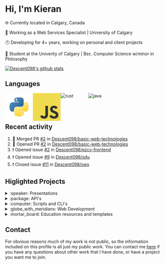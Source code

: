 # Hi, I'm Kieran
 
:globe_with_meridians: Currently located in Calgary, Canada

:office: Working as a Web Services Specialist | University of Calgary

:clock1: Developing for 4+ years, working on personal and client projects
 
:school: Student at the Univerity of Calgary | Bsc. Computer Science w/minor in Philosophy

[![Descent098's github stats](https://github-readme-stats.vercel.app/api?username=descent098&layout=compact&show_icons=true&hide=stars&count_private=true&hide_title=true)](https://github.com/descent098)

## Languages

<a href="https://github.com/Descent098?tab=repositories&q=&type=&language=python" ><img align="left" src="https://raw.githubusercontent.com/github/explore/80688e429a7d4ef2fca1e82350fe8e3517d3494d/topics/python/python.png" width="90px" height="90px" alt="Python"></a>

<a href="https://github.com/Descent098?tab=repositories&q=&type=&language=javascript" ><img align="left" src="https://raw.githubusercontent.com/github/explore/80688e429a7d4ef2fca1e82350fe8e3517d3494d/topics/javascript/javascript.png" width="90px" height="90px" alt="javascript"></a>

<a href="https://github.com/Descent098?tab=repositories&q=&type=&language=rust" ><img align="left" src="https://upload.wikimedia.org/wikipedia/commons/0/0f/Original_Ferris.svg" width="90px" height="90px" alt="rust"></a>

<a href="https://github.com/Descent098?tab=repositories&q=&type=&language=java" ><img align="left" src="https://its.inside.tru.ca/files/2013/02/java.png" width="90px" height="90px" alt="java"></a>

<br>
</br>
<br>
</br>

## Recent activity

<!--START_SECTION:activity-->
1. 🎉 Merged PR [#2](https://github.com/Descent098/basic-web-technologies/pull/2) in [Descent098/basic-web-technologies](https://github.com/Descent098/basic-web-technologies)
2. 💪 Opened PR [#2](https://github.com/Descent098/basic-web-technologies/pull/2) in [Descent098/basic-web-technologies](https://github.com/Descent098/basic-web-technologies)
3. ❗️ Opened issue [#2](https://github.com/Descent098/ezcv-frontend/issues/2) in [Descent098/ezcv-frontend](https://github.com/Descent098/ezcv-frontend)
4. ❗️ Opened issue [#9](https://github.com/Descent098/sdu/issues/9) in [Descent098/sdu](https://github.com/Descent098/sdu)
5. ❗️ Closed issue [#11](https://github.com/Descent098/sws/issues/11) in [Descent098/sws](https://github.com/Descent098/sws)
<!--END_SECTION:activity-->

<!-- TODO: Add contact section here -->

## Higlighted Projects

<details>
 <summary>:speaker: Presentations</summary>
 <a href="https://kieranwood.ca/static-site-hosting">
   <img alt-"static-site-hosting" src="https://github-readme-stats.vercel.app/api/pin/?username=descent098&repo=static-site-hosting">
 </a>
 <a href="https://kieranwood.ca/basic-web-technologies">
   <img alt-"basic-web-technologies" src="https://github-readme-stats.vercel.app/api/pin/?username=descent098&repo=basic-web-technologies">
 </a>
  <a href="https://kieranwood.ca/ezprez-example">
   <img alt-"ezprez-example" src="https://github-readme-stats.vercel.app/api/pin/?username=descent098&repo=ezprez-example">
 </a>
   <a href="https://kieranwood.ca/static-site-generators">
   <img alt-"static-site-generators" src="https://github-readme-stats.vercel.app/api/pin/?username=descent098&repo=static-site-generators">
 </a>
</details>

<details>
 <summary>:package: API's</summary>
 <a href="https://kieranwood.ca/sdu">
   <img alt-"sdu" src="https://github-readme-stats.vercel.app/api/pin/?username=descent098&repo=sdu">
 </a>
 <a href="https://github.com/Descent098/spark">
   <img alt-"spark" src="https://github-readme-stats.vercel.app/api/pin/?username=descent098&repo=spark">
 </a>
 <a href="https://kieranwood.ca/ezspreadsheet">
   <img alt-"ezexcel" src="https://github-readme-stats.vercel.app/api/pin/?username=descent098&repo=ezspreadsheet">
 </a>
 <a href="https://kieranwood.ca/ezprez">
   <img alt-"ezprez" src="https://github-readme-stats.vercel.app/api/pin/?username=descent098&repo=ezprez">
 </a>
 <a href="https://kieranwood.ca/ezshortcut">
   <img alt-"ezshortcut" src="https://github-readme-stats.vercel.app/api/pin/?username=descent098&repo=ezshortcut">
 </a>
  <a href="https://github.com/descent098/pystall">
   <img alt-"pystall" src="https://github-readme-stats.vercel.app/api/pin/?username=descent098&repo=pystall">
 </a>
 <a href="https://github.com/descent098/sws">
   <img alt-"sws" src="https://github-readme-stats.vercel.app/api/pin/?username=descent098&repo=sws">
 </a>
  <a href="https://kieranwood.ca/ezcv">
   <img alt-"ezprez" src="https://github-readme-stats.vercel.app/api/pin/?username=descent098&repo=ezcv">
 </a>
</details>

<details>
 <summary>:computer: Scripts and CLI's</summary>
 <a href="https://github.com/descent098/sws">
   <img alt-"sws" src="https://github-readme-stats.vercel.app/api/pin/?username=descent098&repo=sws">
 </a>
 <a href="https://github.com/descent098/pystall">
   <img alt-"pystall" src="https://github-readme-stats.vercel.app/api/pin/?username=descent098&repo=pystall">
 </a>
 <a href="https://github.com/descent098/ahd">
   <img alt-"ahd" src="https://github-readme-stats.vercel.app/api/pin/?username=descent098&repo=ahd">
 </a>
 <a href="https://github.com/descent098/otp_emoji">
   <img alt-"otp_emoji" src="https://github-readme-stats.vercel.app/api/pin/?username=descent098&repo=otp_emoji">
 </a>
 <a href="https://github.com/couldbejake/spotify2mp3">
   <img alt-"sws" src="https://github-readme-stats.vercel.app/api/pin/?username=descent098&repo=spotify2mp3">
 </a>
  <a href="https://github.com/descent098/installation-script">
   <img alt-"installation-script" src="https://github-readme-stats.vercel.app/api/pin/?username=descent098&repo=installation-script">
 </a>
</details>

<details>
 <summary>:globe_with_meridians: Web Development</summary>

 <a href="https://github.com/Descent098/ignite-site-2019">
   <img alt-"Schulich Ignite" src="https://github-readme-stats.vercel.app/api/pin/?username=Descent098&repo=ignite-site-2019">
 </a>
 <a href="https://github.com/descent098/ideas-plz">
   <img alt-"ideas-plz" src="https://github-readme-stats.vercel.app/api/pin/?username=descent098&repo=ideas-plz">
 </a>
 <a href="https://github.com/descent098/slack-connect-4-bot">
   <img alt-"slack-connect-4-bot" src="https://github-readme-stats.vercel.app/api/pin/?username=descent098&repo=slack-connect-4-bot">
 </a>
 <a href="https://github.com/descent098/markdown-writer">
   <img alt-"markdown-writer" src="https://github-readme-stats.vercel.app/api/pin/?username=descent098&repo=markdown-writer">
 </a>
  <a href="https://github.com/Schulich-ignite/website">
   <img alt-"Schulich ignite site" src="https://github-readme-stats.vercel.app/api/pin/?username=Schulich-ignite&repo=website">
 </a>
  <a href="https://github.com/canadian-coding/website">
   <img alt-"Canadian Coding Site" src="https://github-readme-stats.vercel.app/api/pin/?username=canadian-coding&repo=website">
 </a>
   <a href="https://kieranwood.ca/ezprez">
   <img alt-"ezprez" src="https://github-readme-stats.vercel.app/api/pin/?username=descent098&repo=ezprez">
 </a>
  <a href="https://kieranwood.ca/ezcv">
   <img alt-"ezcv" src="https://github-readme-stats.vercel.app/api/pin/?username=descent098&repo=ezcv">
 </a>
  <a href="https://github.com/Descent098/ezcv-frontend">
   <img alt-"ezcv-frontend" src="https://github-readme-stats.vercel.app/api/pin/?username=descent098&repo=ezcv-frontend">
 </a>
</details>

<details>
  <summary>:mortar_board: Education resources and templates</summary>

 <a href="https://github.com/descent098/simple-otp">
   <img alt-"simple-otp" src="https://github-readme-stats.vercel.app/api/pin/?username=descent098&repo=simple-otp">
 </a>
 <a href="https://github.com/descent098/Diffie-Hellman">
   <img alt-"Diffie-Hellman" src="https://github-readme-stats.vercel.app/api/pin/?username=descent098&repo=Diffie-Hellman">
 </a>
 <a href="https://github.com/descent098/Flask-Heroku">
   <img alt-"Flask-Heroku" src="https://github-readme-stats.vercel.app/api/pin/?username=descent098&repo=Flask-Heroku">
 </a>
 <a href="https://github.com/descent098/projects-experiments">
   <img alt-"projects-experiments" src="https://github-readme-stats.vercel.app/api/pin/?username=descent098&repo=projects-experiments">
 </a>
 <a href="https://github.com/canadian-coding/python-package-template">
   <img alt-"python-package-template" src="https://github-readme-stats.vercel.app/api/pin/?username=canadian-coding&repo=python-package-template">
 </a>
 <a href="https://github.com/canadian-coding/posts">
   <img alt-"posts" src="https://github-readme-stats.vercel.app/api/pin/?username=canadian-coding&repo=posts">
 </a>
  <a href="https://github.com/Descent098/spark">
   <img alt-"spark" src="https://github-readme-stats.vercel.app/api/pin/?username=descent098&repo=spark">
 </a>
 
<a href="https://github.com/Descent098/web-comissioner-training">
   <img alt-"web-comissioner-training" src="https://github-readme-stats.vercel.app/api/pin/?username=descent098&repo=web-comissioner-training">
 </a>
</details>

## Contact

For obvious reasons much of my work is not public, so the information included on this profile is all just my public work. You can contact me [here](https://kieranwood.ca#contact) if you have any questions about other work that I have done, or have a project you want me to join.


